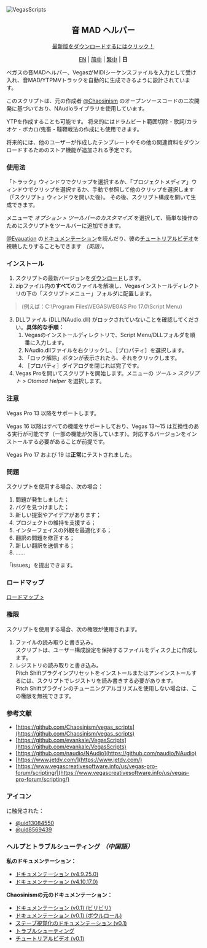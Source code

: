 ![VegasScripts](https://github.com/otomad/VegasScripts/blob/winform/banner.png?raw=true)
<h2 align="center">音 MAD ヘルパー</h2>
<div align="center">
	<p><a href="https://github.com/otomad/VegasScripts/releases/latest">最新版をダウンロードするにはクリック！</a></p>
	<p>
		<a href="README.md">EN</a> |
		<a href="README_zh-CN.md">简中</a> |
		<a href="README_zh-TW.md">繁中</a> |
		<strong>日</strong>
	</p>
</div>

ベガスの音MADヘルパー、VegasがMIDIシーケンスファイルを入力として受け入れ、音MAD/YTPMVトラックを自動的に生成できるように設計されています。

このスクリプトは、元の作成者 [@Chaosinism](https://github.com/Chaosinism) のオープンソースコードの二次開発に基づいており、NAudioライブラリを使用しています。

YTPを作成することも可能です。 将来的にはドラムビート範囲切除・歌詞/カラオケ・ボカロ/鬼畜・韃靼戦法の作成にも使用できます。

将来的には、他のユーザーが作成したテンプレートやその他の関連資料をダウンロードするためのストア機能が追加される予定です。

### 使用法
「トラック」ウィンドウでクリップを選択するか、「プロジェクトメディア」ウィンドウでクリップを選択するか、手動で参照して他のクリップを選択します（「スクリプト」ウィンドウを開いた後）。 その後、スクリプト構成を開いて生成できます。

メニューで *オプション > ツールバーのカスタマイズ* を選択して、簡単な操作のためにスクリプトをツールバーに追加できます。

[@Evauation](https://github.com/Evauation) の[ドキュメンテーション](https://docs.google.com/document/d/1PEkh0_WFDLUAYGD-YzIDNXUQiAKqogEvpuRQhfqz9ng/edit)を読んだり、彼の[チュートリアルビデオ](https://www.youtube.com/watch?v=8vSpzgL_86A)を視聴したりすることもできます *（英語）*。

### インストール
1. スクリプトの最新バージョンを[ダウンロード](https://github.com/otomad/VegasScripts/releases/latest)します。
2. zipファイル内の**すべて**のファイルを解凍し、Vegasインストールディレクトリの下の「スクリプトメニュー」フォルダに配置します。
> (例えば：C:\Program Files\VEGAS\VEGAS Pro 17.0\Script Menu)
3. DLLファイル (DLL/NAudio.dll) がロックされていないことを確認してください。**具体的な手順：**
	1. Vegasのインストールディレクトリで、Script Menu/DLLフォルダを順番に入力します。
	2. NAudio.dllファイルを右クリックし、［プロパティ］を選択します。
	3. 「ロック解除」ボタンが表示されたら、それをクリックします。
	4. ［プロパティ］ダイアログを閉じれば完了です。
4. Vegas Proを開いてスクリプトを開始します。メニューの *ツール > スクリプト > Otomad Helper* を選択します。

### **注意**
Vegas Pro 13 以降をサポートします。

Vegas 16 以降はすべての機能をサポートしており、Vegas 13〜15 は互換性のある実行が可能です（一部の機能が欠落しています）。対応するバージョンをインストールする必要があることが前提です。

Vegas Pro 17 および 19 は**正常**にテストされました。

### 問題
スクリプトを使用する場合、次の場合：
1. 問題が発生しました；
2. バグを見つけました；
3. 新しい提案やアイデアがあります；
4. プロジェクトの維持を支援する；
5. インターフェイスの外観を最適化する；
6. 翻訳の問題を修正する；
7. 新しい翻訳を送信する；
8. ……

「issues」を提出できます。

### ロードマップ
[ロードマップ >](ROADMAP.md)

### 権限
スクリプトを使用する場合、次の権限が使用されます。
1. ファイルの読み取りと書き込み。<br />
	スクリプトは、ユーザー構成設定を保持するファイルをディスク上に作成します。
2. レジストリの読み取りと書き込み。<br />
	Pitch Shiftプラグインプリセットをインストールまたはアンインストールするには、スクリプトでレジストリを読み書きする必要があります。<br />
	Pitch Shiftプラグインのチューニングアルゴリズムを使用しない場合は、この権限を無視できます。

### 参考文献
* [https://github.com/Chaosinism/vegas_scripts](https://github.com/Chaosinism/vegas_scripts)
* [https://github.com/evankale/VegasScripts](https://github.com/evankale/VegasScripts)
* [https://github.com/naudio/NAudio](https://github.com/naudio/NAudio)
* [https://www.jetdv.com/](https://www.jetdv.com/)
* [https://www.vegascreativesoftware.info/us/vegas-pro-forum/scripting/](https://www.vegascreativesoftware.info/us/vegas-pro-forum/scripting/)

### アイコン
に触発された：
* [@uid13084550](https://space.bilibili.com/13084550)
* [@uid8569439](https://space.bilibili.com/8569439)

### ヘルプとトラブルシューティング *（中国語）*
**私のドキュメンテーション：**
* [ドキュメンテーション (v4.9.25.0)](https://www.bilibili.com/read/cv13335178)
* [ドキュメンテーション (v4.10.17.0)](https://www.bilibili.com/read/cv13614419)

**Chaosinismの元のドキュメンテーション：**
* [ドキュメンテーション (v0.1) (ビリビリ)](https://www.bilibili.com/read/cv392013)
* [ドキュメンテーション (v0.1) (ボウルロール)](https://bowlroll.net/user/261124)
* [ステーブ視覚化のドキュメンテーション (v0.1)](https://www.bilibili.com/read/cv1027442)
* [トラブルシューティング](https://www.bilibili.com/read/cv495309)
* [チュートリアルビデオ (v0.1)](https://www.bilibili.com/video/av22226321)
